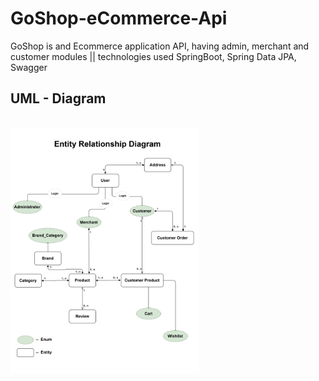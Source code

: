# GoShop-eCommerce-Api
GoShop is and Ecommerce application API, having admin, merchant and customer modules || technologies used SpringBoot, Spring Data JPA, Swagger 
## UML - Diagram 
</br>
<img src="https://github.com/rajumb0232/GoShop-eCommerce-Api/blob/master/GoShopERD.drawio_page-0001.jpg" alt="ERD" width="60%">
     
